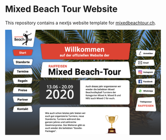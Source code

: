 # Mixed Beach Tour Website

This repository contains a nextjs website template for [mixedbeachtour.ch](https://www.mixedbeachtour.ch).

![Screenshot](img/Screenshot.png)
